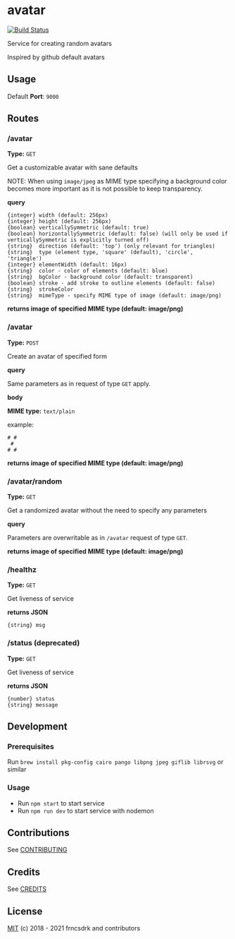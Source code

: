 # avatar

[![Build Status](https://github.com/frncsdrk/avatar/workflows/build/badge.svg?branch=master&event=push)](https://github.com/frncsdrk/avatar/actions)

Service for creating random avatars

Inspired by github default avatars

## Usage

Default **Port**: `9000`

## Routes

### /avatar

**Type:** `GET`

Get a customizable avatar with sane defaults

NOTE: When using `image/jpeg` as MIME type specifying a background color
  becomes more important as it is not possible to keep transparency.

**query**

```
{integer} width (default: 256px)
{integer} height (default: 256px)
{boolean} verticallySymmetric (default: true)
{boolean} horizontallySymmetric (default: false) (will only be used if verticallySymmetric is explicitly turned off)
{string}  direction (default: 'top') (only relevant for triangles)
{string}  type (element type, 'square' (default), 'circle', 'triangle')
{integer} elementWidth (default: 16px)
{string}  color - color of elements (default: blue)
{string}  bgColor - background color (default: transparent)
{boolean} stroke - add stroke to outline elements (default: false)
{string}  strokeColor
{string}  mimeType - specify MIME type of image (default: image/png)
```

**returns image of specified MIME type (default: image/png)**

### /avatar

**Type:** `POST`

Create an avatar of specified form

**query**

Same parameters as in request of type `GET` apply.

**body**

**MIME type:** `text/plain`

example:
```
# #
 #
# #
```

**returns image of specified MIME type (default: image/png)**

### /avatar/random

**Type:** `GET`

Get a randomized avatar without the need to specify any parameters

**query**

Parameters are overwritable as in `/avatar` request of type `GET`.

**returns image of specified MIME type (default: image/png)**

### /healthz

**Type:** `GET`

Get liveness of service

**returns JSON**

```
{string} msg
```

### /status (deprecated)

**Type:** `GET`

Get liveness of service

**returns JSON**

```
{number} status
{string} message
```

## Development

### Prerequisites

Run `brew install pkg-config cairo pango libpng jpeg giflib librsvg` or similar

### Usage

- Run `npm start` to start service
- Run `npm run dev` to start service with nodemon

## Contributions

See [CONTRIBUTING](https://github.com/frncsdrk/avatar/blob/master/CONTRIBUTING.md)

## Credits

See [CREDITS](https://github.com/frncsdrk/avatar/blob/master/CREDITS)

## License

[MIT](https://github.com/frncsdrk/avatar/blob/master/LICENSE) (c) 2018 - 2021 frncsdrk and contributors
